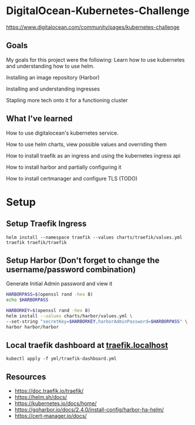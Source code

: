 # DigitalOcean-Kubernetes-Challenge
https://www.digitalocean.com/community/pages/kubernetes-challenge


## Goals
My goals for this project were the following:
Learn how to use kubernetes and understanding how to use helm.

Installing an image repository (Harbor)

Installing and understanding ingresses

Stapling more tech onto it for a functioning cluster

## What I've learned
How to use digitalocean's kubernetes service.

How to use helm charts, view possible values and overriding them

How to install traefik as an ingress and using the kubernetes ingress api

How to install harbor and partially configuring it

How to install certmanager and configure TLS (TODO)


# Setup

## Setup Traefik Ingress
`helm install --namespace traefik --values charts/traefik/values.yml traefik traefik/traefik`

## Setup Harbor (Don't forget to change the username/password combination)

Generate Initial Admin password and view it
```sh
HARBORPASS=$(openssl rand -hex 8)
echo $HARBORPASS
```

```sh
HARBORKEY=$(openssl rand -hex 8)
helm install --values charts/harbor/values.yml \
--set-string "secretKey=$HARBORKEY,harborAdminPassword=$HARBORPASS" \
harbor harbor/harbor
```

## Local traefik dashboard at [traefik.localhost](http://traefik.localhost/dashboard/)
`kubectl apply -f yml/traefik-dashboard.yml`

## Resources

- https://doc.traefik.io/traefik/
- https://helm.sh/docs/
- https://kubernetes.io/docs/home/
- https://goharbor.io/docs/2.4.0/install-config/harbor-ha-helm/
- https://cert-manager.io/docs/